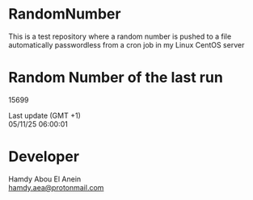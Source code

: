 # RandomNumber    
This is a test repository where a random number is pushed to a file automatically passwordless from a cron job in my Linux CentOS server    
# Random Number of the last run   
15699
      
Last update (GMT +1)    
05/11/25 06:00:01
# Developer    
Hamdy Abou El Anein   
hamdy.aea@protonmail.com
